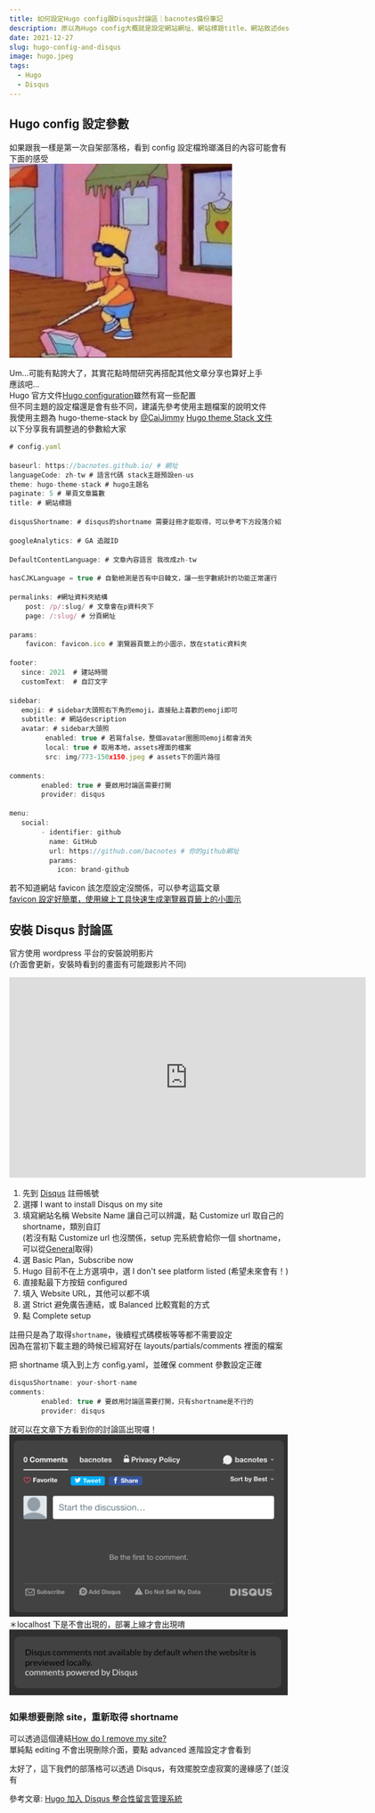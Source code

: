 ```yaml
---
title: 如何設定Hugo config跟Disqus討論區｜bacnotes備份筆記
description: 原以為Hugo config大概就是設定網站網址、網站標題title、網站敘述description跟關鍵字等等的，沒想到還可以用Disqus服務在部落格嵌入討論區，讓你的文章可以跟訪客互動！
date: 2021-12-27
slug: hugo-config-and-disqus
image: hugo.jpeg
tags:
  - Hugo
  - Disqus
---
```


## Hugo config 設定參數

如果跟我一樣是第一次自架部落格，看到 config 設定檔玲瑯滿目的內容可能會有下面的感受  
<img src="./blind_meme.jpeg" alt="blind_meme" width="400"/>

Um...可能有點誇大了，其實花點時間研究再搭配其他文章分享也算好上手  
應該吧...  
Hugo 官方文件[Hugo configuration](https://gohugo.io/getting-started/configuration/ 'Hugo configuration')雖然有寫一些配置  
但不同主題的設定檔還是會有些不同，建議先參考使用主題檔案的說明文件  
我使用主題為 hugo-theme-stack by [@CaiJimmy](https://github.com/CaiJimmy '@CaiJimmy') [Hugo theme Stack 文件](https://docs.stack.jimmycai.com/ 'Hugo theme Stack')  
以下分享我有調整過的參數給大家

```javascript
# config.yaml

baseurl: https://bacnotes.github.io/ # 網址
languageCode: zh-tw # 語言代碼 stack主題預設en-us
theme: hugo-theme-stack # hugo主題名
paginate: 5 # 單頁文章篇數
title: # 網站標題

disqusShortname: # disqus的shortname 需要註冊才能取得，可以參考下方段落介紹

googleAnalytics: # GA 追蹤ID

DefaultContentLanguage: # 文章內容語言 我改成zh-tw

hasCJKLanguage = true # 自動檢測是否有中日韓文，讓一些字數統計的功能正常運行

permalinks: #網址資料夾結構
    post: /p/:slug/ # 文章會在p資料夾下
    page: /:slug/ # 分頁網址

params:
    favicon: favicon.ico # 瀏覽器頁籤上的小圖示，放在static資料夾

footer:
   since: 2021  # 建站時間
   customText:  # 自訂文字

sidebar:
   emoji: # sidebar大頭照右下角的emoji，直接貼上喜歡的emoji即可
   subtitle: # 網站description
   avatar: # sidebar大頭照
         enabled: true # 若寫false，整個avatar圈圈同emoji都會消失
         local: true # 取用本地，assets裡面的檔案
         src: img/773-150x150.jpeg # assets下的圖片路徑

comments:
        enabled: true # 要啟用討論區需要打開
        provider: disqus

menu:
   social:
        - identifier: github
          name: GitHub
          url: https://github.com/bacnotes # 你的github網址
          params:
            icon: brand-github

```

若不知道網站 favicon 該怎麼設定沒關係，可以參考這篇文章  
[favicon 設定好簡單，使用線上工具快速生成瀏覽器頁籤上的小圖示](https://bacnotes.github.io/p/favicon-setting/ 'favicon設定好簡單，使用線上工具快速生成瀏覽器頁籤上的小圖示')

## 安裝 Disqus 討論區

官方使用 wordpress 平台的安裝說明影片  
(介面會更新，安裝時看到的畫面有可能跟影片不同)

<iframe width="640" height="360" src="https://www.youtube.com/embed/a4JBJXyuaFk" title="YouTube video player" frameborder="0" allow="accelerometer; autoplay; clipboard-write; encrypted-media; gyroscope; picture-in-picture" allowfullscreen></iframe>

1. 先到 [Disqus](https://disqus.com/profile/signup/intent/ 'Disqus') 註冊帳號
2. 選擇 I want to install Disqus on my site
3. 填寫網站名稱 Website Name 讓自己可以辨識，點 Customize url 取自己的 shortname，類別自訂  
   (若沒有點 Customize url 也沒關係，setup 完系統會給你一個 shortname，可以從[General](https://https-bacnotes-github-io.disqus.com/admin/settings/general/ 'General')取得)
4. 選 Basic Plan，Subscribe now
5. Hugo 目前不在上方選項中，選 I don't see platform listed (希望未來會有！)
6. 直接點最下方按鈕 configured
7. 填入 Website URL，其他可以都不填
8. 選 Strict 避免廣告連結，或 Balanced 比較寬鬆的方式
9. 點 Complete setup

註冊只是為了取得`shortname`，後續程式碼模板等等都不需要設定  
因為在當初下載主題的時候已經寫好在 layouts/partials/comments 裡面的檔案

把 shortname 填入到上方 config.yaml，並確保 comment 參數設定正確

```javascript
disqusShortname: your-short-name
comments:
        enabled: true # 要啟用討論區需要打開，只有shortname是不行的
        provider: disqus
```

就可以在文章下方看到你的討論區出現囉！  
<img src="./deploy.png" alt="disqus" width="500"/>  
＊localhost 下是不會出現的，部署上線才會出現唷  
<img src="./local.png" alt="disqus" width="500"/>

### 如果想要刪除 site，重新取得 shortname

可以透過這個連結[How do I remove my site?](https://disqus.com/profile/signup/intent/ 'How do I remove my site?')  
單純點 editing 不會出現刪除介面，要點 advanced 進階設定才會看到

太好了，這下我們的部落格可以透過 Disqus，有效擺脫空虛寂寞的邊緣感了(並沒有

參考文章: [Hugo 加入 Disqus 整合性留言管理系統](https://coreychen71.github.io/posts/2019-05/hugoadddisqus/ 'Hugo 加入 Disqus 整合性留言管理系統')
